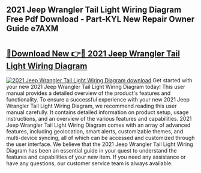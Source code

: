 ## 2021 Jeep Wrangler Tail Light Wiring Diagram Free Pdf Download - Part-KYL New Repair Owner Guide e7AXM

# <h2><a href="http://dfktuu.blite.top/?on=2021+Jeep+Wrangler+Tail+Light+Wiring+Diagram">🔗Download New 👉🔴 2021 Jeep Wrangler Tail Light Wiring Diagram</a></h2>

[![2021 Jeep Wrangler Tail Light Wiring Diagram download](https://i.imgur.com/lujVjoI.png)](http://dfktuu.blite.top/?on=2021+Jeep+Wrangler+Tail+Light+Wiring+Diagram)
Get started with your new 2021 Jeep Wrangler Tail Light Wiring Diagram today! This user manual provides a detailed overview of the product's features and functionality. To ensure a successful experience with your new 2021 Jeep Wrangler Tail Light Wiring Diagram, we recommend reading this user manual carefully. It contains detailed information on product setup, usage instructions, and an overview of the various features and capabilities. 2021 Jeep Wrangler Tail Light Wiring Diagram comes with an array of advanced features, including geolocation, smart alerts, customizable themes, and multi-device syncing, all of which can be accessed and customized through the user interface. We believe that the 2021 Jeep Wrangler Tail Light Wiring Diagram has been an essential guide in your quest to understand the features and capabilities of your new item. If you need any assistance or have any questions, our customer service team is always available.
